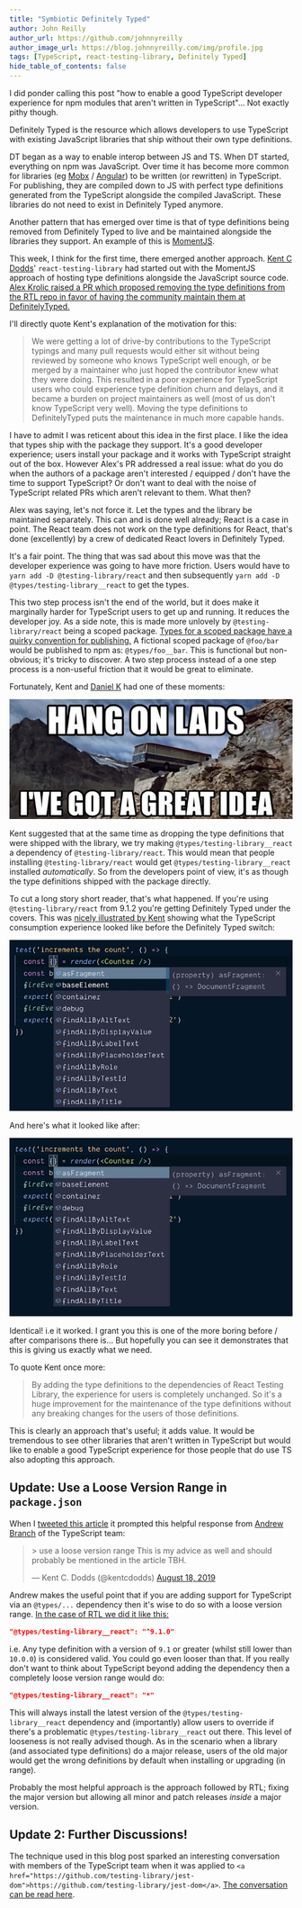 ```yaml
---
title: "Symbiotic Definitely Typed"
author: John Reilly
author_url: https://github.com/johnnyreilly
author_image_url: https://blog.johnnyreilly.com/img/profile.jpg
tags: [TypeScript, react-testing-library, Definitely Typed]
hide_table_of_contents: false
---
```

I did ponder calling this post "how to enable a good TypeScript developer experience for npm modules that aren't written in TypeScript"... Not exactly pithy though.

Definitely Typed is the resource which allows developers to use TypeScript with existing JavaScript libraries that ship without their own type definitions.

DT began as a way to enable interop between JS and TS. When DT started, everything on npm was JavaScript. Over time it has become more common for libraries (eg [Mobx](https://github.com/mobxjs/mobx) / [Angular](https://github.com/angular/angular)) to be written (or rewritten) in TypeScript. For publishing, they are compiled down to JS with perfect type definitions generated from the TypeScript alongside the compiled JavaScript. These libraries do not need to exist in Definitely Typed anymore.

Another pattern that has emerged over time is that of type definitions being removed from Definitely Typed to live and be maintained alongside the libraries they support. An example of this is [MomentJS](https://github.com/moment/moment).

This week, I think for the first time, there emerged another approach. [Kent C Dodds](https://kentcdodds.com/)' `react-testing-library` had started out with the MomentJS approach of hosting type definitions alongside the JavaScript source code. [Alex Krolic raised a PR which proposed removing the type definitions from the RTL repo in favor of having the community maintain them at DefinitelyTyped.](https://github.com/testing-library/react-testing-library/pull/437)

I'll directly quote Kent's explanation of the motivation for this:

> We were getting a lot of drive-by contributions to the TypeScript typings and many pull requests would either sit without being reviewed by someone who knows TypeScript well enough, or be merged by a maintainer who just hoped the contributor knew what they were doing. This resulted in a poor experience for TypeScript users who could experience type definition churn and delays, and it became a burden on project maintainers as well (most of us don't know TypeScript very well). Moving the type definitions to DefinitelyTyped puts the maintenance in much more capable hands.

I have to admit I was reticent about this idea in the first place. I like the idea that types ship with the package they support. It's a good developer experience; users install your package and it works with TypeScript straight out of the box. However Alex's PR addressed a real issue: what do you do when the authors of a package aren't interested / equipped / don't have the time to support TypeScript? Or don't want to deal with the noise of TypeScript related PRs which aren't relevant to them. What then?

Alex was saying, let's not force it. Let the types and the library be maintained separately. This can and is done well already; React is a case in point. The React team does not work on the type definitions for React, that's done (excellently) by a crew of dedicated React lovers in Definitely Typed.

It's a fair point. The thing that was sad about this move was that the developer experience was going to have more friction. Users would have to `yarn add -D @testing-library/react` and then subsequently `yarn add -D @types/testing-library__react` to get the types.

This two step process isn't the end of the world, but it does make it marginally harder for TypeScript users to get up and running. It reduces the developer joy. As a side note, this is made more unlovely by `@testing-library/react` being a scoped package. [Types for a scoped package have a quirky convention for publishing.](https://stackoverflow.com/questions/47296731/how-can-i-install-typescript-declarations-for-scoped-namespaced-packages-via-ty) A fictional scoped package of `@foo/bar` would be published to npm as: `@types/foo__bar`. This is functional but non-obvious; it's tricky to discover. A two step process instead of a one step process is a non-useful friction that it would be great to eliminate.

Fortunately, Kent and [Daniel K](https://github.com/FredyC) had one of these moments:

 ![](../static/blog/2019-08-17-symbiotic-definitely-typed/hang-on-lads-ive-got-a-great-idea.jpg)

Kent suggested that at the same time as dropping the type definitions that were shipped with the library, we try making `@types/testing-library__react` a dependency of `@testing-library/react`. This would mean that people installing `@testing-library/react` would get `@types/testing-library__react` installed *automatically*. So from the developers point of view, it's as though the type definitions shipped with the package directly.

To cut a long story short reader, that's what happened. If you're using `@testing-library/react` from 9.1.2 you're getting Definitely Typed under the covers. This was [nicely illustrated by Kent](https://github.com/testing-library/react-testing-library/pull/437#issuecomment-521763117) showing what the TypeScript consumption experience looked like before the Definitely Typed switch:

![](../static/blog/2019-08-17-symbiotic-definitely-typed/RTL-9.1.1.png)

And here's what it looked like after:

![](../static/blog/2019-08-17-symbiotic-definitely-typed/RTL-9.1.2.png)

Identical! i.e it worked. I grant you this is one of the more boring before / after comparisons there is… But hopefully you can see it demonstrates that this is giving us exactly what we need.

To quote Kent once more:

> By adding the type definitions to the dependencies of React Testing Library, the experience for users is completely unchanged. So it's a huge improvement for the maintenance of the type definitions without any breaking changes for the users of those definitions.

This is clearly an approach that's useful; it adds value. It would be tremendous to see other libraries that aren't written in TypeScript but would like to enable a good TypeScript experience for those people that do use TS also adopting this approach.

## Update: Use a Loose Version Range in `package.json`

When I [tweeted this article](https://twitter.com/johnny_reilly/status/1162843916661592064) it prompted this helpful response from [Andrew Branch](https://twitter.com/atcb) of the TypeScript team:

> \> use a loose version range This is my advice as well and should probably be mentioned in the article TBH.
> 
> — Kent C. Dodds (@kentcdodds) [August 18, 2019](https://twitter.com/kentcdodds/status/1162876792287293440?ref_src=twsrc%5Etfw)

<script async="" src="https://platform.twitter.com/widgets.js" charSet="utf-8"></script>

Andrew makes the useful point that if you are adding support for TypeScript via an `@types/...` dependency then it's wise to do so with a loose version range. [In the case of RTL we did it like this:](https://github.com/testing-library/react-testing-library/blob/c4ba755e42938018ec67dbc716037cfafca15e03/package.json#L46)

```json
"@types/testing-library__react": "^9.1.0"
```

i.e. Any type definition with a version of `9.1` or greater (whilst still lower than `10.0.0`) is considered valid. You could go even looser than that. If you really don't want to think about TypeScript beyond adding the dependency then a completely loose version range would do:

```json
"@types/testing-library__react": "*"
```

This will always install the latest version of the `@types/testing-library__react` dependency and (importantly) allow users to override if there's a problematic `@types/testing-library__react` out there. This level of looseness is not really advised though. As in the scenario when a library (and associated type definitions) do a major release, users of the old major would get the wrong definitions by default when installing or upgrading (in range).

Probably the most helpful approach is the approach followed by RTL; fixing the major version but allowing all minor and patch releases *inside* a major version.

## Update 2: Further Discussions!

The technique used in this blog post sparked an interesting conversation with members of the TypeScript team when it was applied to `<a href="https://github.com/testing-library/jest-dom">https://github.com/testing-library/jest-dom</a>`. [The conversation can be read here](https://github.com/testing-library/jest-dom/issues/123#issuecomment-523586977).


